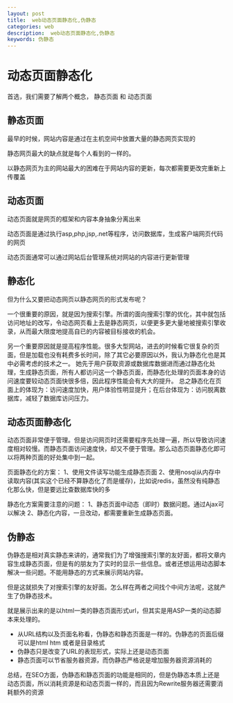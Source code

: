```yaml
---
layout: post
title:  web动态页面静态化,伪静态
categories: web
description:  web动态页面静态化,伪静态
keywords: 伪静态
---
```






# 动态页面静态化


首选，我们需要了解两个概念， 静态页面 和 动态页面


## 静态页面

最早的时候，网站内容是通过在主机空间中放置大量的静态网页实现的

静态网页最大的缺点就是每个人看到的一样的。

以静态网页为主的网站最大的困难在于网站内容的更新，每次都需要更改完重新上传覆盖




## 动态页面

动态页面就是网页的框架和内容本身抽象分离出来

动态页面是通过执行asp,php,jsp,.net等程序，访问数据库，生成客户端网页代码的网页

动态页面通常可以通过网站后台管理系统对网站的内容进行更新管理




## 静态化

但为什么又要把动态网页以静态网页的形式发布呢？

一个很重要的原因，就是因为搜索引擎。所谓的面向搜索引擎的优化，其中就包括访问地址的改写，令动态网页看上去是静态网页，以便更多更大量地被搜索引擎收录，从而最大限度地提高自已的内容被目标接收的机会。

另一个重要原因就是提高程序性能。很多大型网站，进去的时候看它很复杂的页面，但是加载也没有耗费多长时间，除了其它必要原因以外，我认为静态化也是其中必需考虑的技术之一。
她先于用户获取资源或数据库数据进而通过静态化处理，生成静态页面，所有人都访问这一个静态页面，而静态化处理的页面本身的访问速度要较动态页面快很多倍，因此程序性能会有大大的提升。
总之静态化在页面上的体现为：访问速度加快，用户体验性明显提升；在后台体现为：访问脱离数据库，减轻了数据库访问压力。



## 动态页面静态化

动态页面非常便于管理。但是访问网页时还需要程序先处理一遍，所以导致访问速度相对较慢。而静态页面访问速度快，却又不便于管理。那么动态页面静态化即可以将两种页面的好处集中到一起。

页面静态化的方案：
1、使用文件读写功能生成静态页面
2、使用nosql从内存中读取内容(其实这个已经不算静态化了而是缓存)，比如说redis，虽然没有纯静态化那么快，但是要远比查数据库快的多

静态化方案需要注意的问题：
1、静态页面中动态（即时）数据问题。通过Ajax可以解决
2、静态化内容，一旦改动，都需要重新生成静态页面。



## 伪静态

伪静态是相对真实静态来讲的，通常我们为了增强搜索引擎的友好面，都将文章内容生成静态页面，但是有的朋友为了实时的显示一些信息。或者还想运用动态脚本解决一些问题。不能用静态的方式来展示网站内容。

但是这就损失了对搜索引擎的友好面。怎么样在两者之间找个中间方法呢，这就产生了伪静态技术。

就是展示出来的是以html一类的静态页面形式url，但其实是用ASP一类的动态脚本来处理的。

- 从URL结构以及页面名称看，伪静态和静态页面是一样的。伪静态的页面后缀可以是html htm 或者是目录格式
- 伪静态只是改变了URL的表现形式，实际上还是动态页面
- 静态页面可以节省服务器资源，而伪静态严格说是增加服务器资源消耗的

总结，在SEO方面，伪静态和静态页面的功能是相同的，但是伪静态本质上还是动态页面，所以消耗资源是和动态页面一样的，而且因为Rewrite服务器还需要消耗额外的资源










